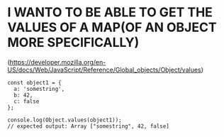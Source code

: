 # I WANTO TO BE ABLE TO GET THE VALUES OF A MAP(OF AN OBJECT MORE SPECIFICALLY)

(https://developer.mozilla.org/en-US/docs/Web/JavaScript/Reference/Global_objects/Object/values)

```
const object1 = {
  a: 'somestring',
  b: 42,
  c: false
};

console.log(Object.values(object1));
// expected output: Array ["somestring", 42, false]
